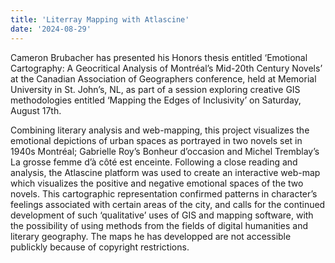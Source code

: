 ```yaml
---
title: 'Literray Mapping with Atlascine'
date: '2024-08-29'
---
```


Cameron Brubacher has presented his Honors thesis entitled ‘Emotional Cartography: A Geocritical Analysis of Montréal’s Mid-20th Century Novels’ at the Canadian Association of Geographers conference, held at Memorial University in St. John’s, NL, as part of a session exploring creative GIS methodologies entitled ‘Mapping the Edges of Inclusivity’ on Saturday, August 17th.

Combining literary analysis and web-mapping, this project visualizes the emotional depictions of urban spaces as portrayed in two novels set in 1940s Montréal; Gabrielle Roy’s Bonheur d’occasion and Michel Tremblay’s La grosse femme d’à côté est enceinte. Following a close reading and analysis, the Atlascine platform was used to create an interactive web-map which visualizes the positive and negative emotional spaces of the two novels. This cartographic representation confirmed patterns in character’s feelings associated with certain areas of the city, and calls for the continued development of such ‘qualitative’ uses of GIS and mapping software, with the possibility of using methods from the fields of digital humanities and literary geography. The maps he has developped are not accessible publickly because of copyright restrictions.